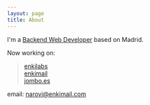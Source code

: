 ```yaml
---
layout: page
title: About
---
```


I'm a <a href="https://www.linkedin.com/in/albertoliva/" target="_blank">Backend Web Developer</a> based on Madrid.

Now working on:

> <a href="http://enkilabs.site/" target="_blank">enkilabs</a><br>
> <a href="http://enkimail.com/" target="_blank">enkimail</a><br>
> <a href="http://jombo.es/" target="_blank">jombo.es</a><br>

email: narovi@enkimail.com